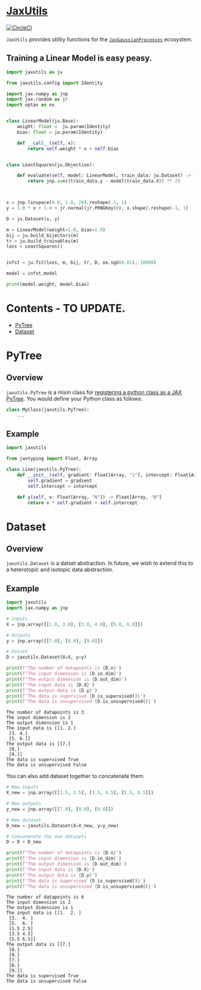# [JaxUtils](https://github.com/JaxGaussianProcesses/JaxUtils)

[![CircleCI](https://dl.circleci.com/status-badge/img/gh/JaxGaussianProcesses/JaxUtils/tree/master.svg?style=svg)](https://dl.circleci.com/status-badge/redirect/gh/JaxGaussianProcesses/JaxUtils/tree/master)

`JaxUtils` provides utility functions for the [`JaxGaussianProcesses`]() ecosystem.</h2>


## Training a Linear Model is easy peasy.
```python
import jaxutils as ju

from jaxutils.config import Identity

import jax.numpy as jnp
import jax.random as jr
import optax as ox


class LinearModel(ju.Base):
    weight: float =  ju.param(Identity)
    bias: float = ju.param(Identity)

    def __call__(self, x):
        return self.weight * x + self.bias


class LeastSquares(ju.Objective):

    def evaluate(self, model: LinearModel, train_data: ju.Dataset) -> float:
        return jnp.sum((train_data.y - model(train_data.X)) ** 2)



x = jnp.linspace(0.0, 1.0, 20).reshape(-1, 1)
y = 2.0 * x + 1.0 + jr.normal(jr.PRNGKey(0), x.shape).reshape(-1, 1)

D = ju.Dataset(x, y)

m = LinearModel(weight=1.0, bias=1.0)
bij = ju.build_bijectors(m)
tr = ju.build_trainables(m)
loss = LeastSquares()


infst = ju.fit(loss, m, bij, tr, D, ox.sgd(0.01), 10000)

model = infst.model

print(model.weight, model.bias)
```



# Contents - TO UPDATE.

- [PyTree](#pytree)
- [Dataset](#dataset)

# PyTree

## Overview

`jaxutils.PyTree` is a mixin class for [registering a python class as a JAX PyTree](https://jax.readthedocs.io/en/latest/pytrees.html#extending-pytrees). You would define your Python class as follows.

```python
class MyClass(jaxutils.PyTree):
    ...

```

## Example

```python
import jaxutils

from jaxtyping import Float, Array

class Line(jaxutils.PyTree):
    def __init__(self, gradient: Float[Array, "1"], intercept: Float[Array, "1"]) -> None
        self.gradient = gradient
        self.intercept = intercept

    def y(self, x: Float[Array, "N"]) -> Float[Array, "N"]
        return x * self.gradient + self.intercept
```

# Dataset

## Overview

`jaxutils.Dataset` is a datset abstraction. In future, we wish to extend this to a heterotopic and isotopic data abstraction.

## Example

```python
import jaxutils
import jax.numpy as jnp

# Inputs
X = jnp.array([[1.0, 2.0], [3.0, 4.0], [5.0, 6.0]])

# Outputs
y = jnp.array([[7.0], [8.0], [9.0]])

# Datset
D = jaxutils.Dataset(X=X, y=y)

print(f'The number of datapoints is {D.n}')
print(f'The input dimension is {D.in_dim}')
print(f'The output dimension is {D.out_dim}')
print(f'The input data is {D.X}')
print(f'The output data is {D.y}')
print(f'The data is supervised {D.is_supervised()}')
print(f'The data is unsupervised {D.is_unsupervised()}')
```

```
The number of datapoints is 3
The input dimension is 2
The output dimension is 1
The input data is [[1. 2.]
 [3. 4.]
 [5. 6.]]
The output data is [[7.]
 [8.]
 [9.]]
The data is supervised True
The data is unsupervised False
```

You can also add dataset together to concatenate them.

```python
# New inputs
X_new = jnp.array([[1.5, 2.5], [3.5, 4.5], [5.5, 6.5]])

# New outputs
y_new = jnp.array([[7.0], [8.0], [9.0]])

# New dataset
D_new = jaxutils.Dataset(X=X_new, y=y_new)

# Concatenate the two datasets
D = D + D_new

print(f'The number of datapoints is {D.n}')
print(f'The input dimension is {D.in_dim}')
print(f'The output dimension is {D.out_dim}')
print(f'The input data is {D.X}')
print(f'The output data is {D.y}')
print(f'The data is supervised {D.is_supervised()}')
print(f'The data is unsupervised {D.is_unsupervised()}')
```

```
The number of datapoints is 6
The input dimension is 2
The output dimension is 1
The input data is [[1.  2. ]
 [3.  4. ]
 [5.  6. ]
 [1.5 2.5]
 [3.5 4.5]
 [5.5 6.5]]
The output data is [[7.]
 [8.]
 [9.]
 [7.]
 [8.]
 [9.]]
The data is supervised True
The data is unsupervised False
```
